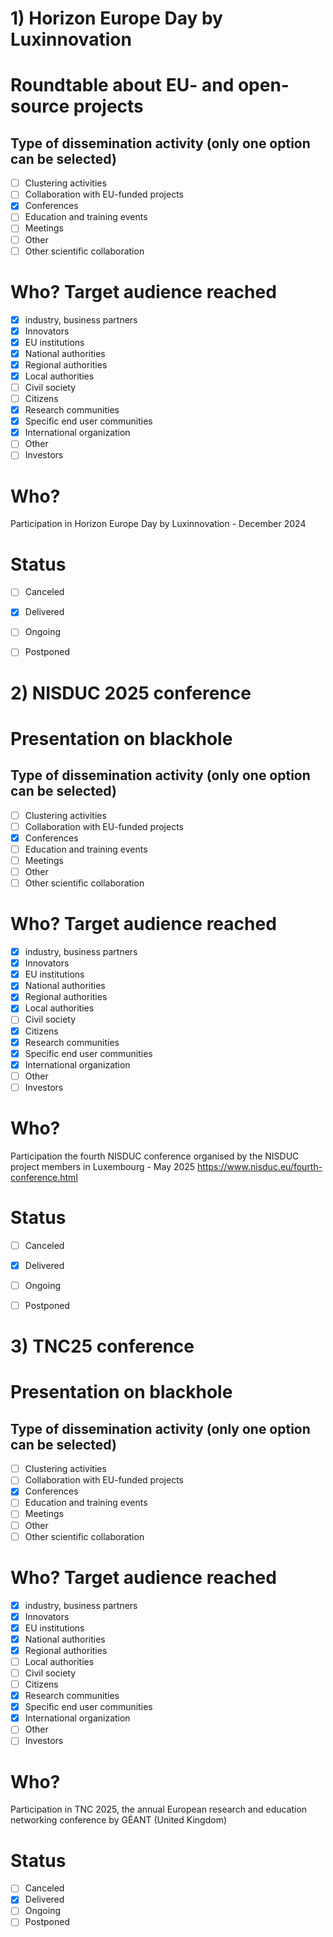 # 1) Horizon Europe Day by Luxinnovation
# Roundtable about EU- and open-source projects
## Type of dissemination activity (only one option can be selected)
- [ ] Clustering activities
- [ ] Collaboration with EU-funded projects
- [X] Conferences
- [ ] Education and training events
- [ ] Meetings
- [ ] Other
- [ ] Other scientific collaboration
# Who? Target audience reached
- [X] industry, business partners
- [X] Innovators
- [X] EU institutions
- [X] National authorities
- [X] Regional authorities
- [X] Local authorities
- [ ] Civil society
- [ ] Citizens
- [X] Research communities
- [X] Specific end user communities
- [X] International organization
- [ ] Other
- [ ] Investors

# Who?
 Participation in Horizon Europe Day by Luxinnovation - December 2024

# Status
- [ ] Canceled
- [X] Delivered
- [ ] Ongoing
- [ ] Postponed


# 2) NISDUC 2025 conference 
# Presentation on blackhole
## Type of dissemination activity (only one option can be selected)
- [ ] Clustering activities
- [ ] Collaboration with EU-funded projects
- [X] Conferences
- [ ] Education and training events
- [ ] Meetings
- [ ] Other
- [ ] Other scientific collaboration
# Who? Target audience reached
- [X] industry, business partners
- [X] Innovators
- [X] EU institutions
- [X] National authorities
- [X] Regional authorities
- [X] Local authorities
- [ ] Civil society
- [X] Citizens
- [X] Research communities
- [X] Specific end user communities
- [X] International organization
- [ ] Other
- [ ] Investors

# Who?
Participation the fourth NISDUC conference organised by the NISDUC project members in Luxembourg - May 2025
https://www.nisduc.eu/fourth-conference.html

# Status
- [ ] Canceled
- [X] Delivered
- [ ] Ongoing
- [ ] Postponed


# 3) TNC25 conference
# Presentation on blackhole
## Type of dissemination activity (only one option can be selected)
- [ ] Clustering activities
- [ ] Collaboration with EU-funded projects
- [X] Conferences
- [ ] Education and training events
- [ ] Meetings
- [ ] Other
- [ ] Other scientific collaboration
# Who? Target audience reached
- [X] industry, business partners
- [X] Innovators
- [X] EU institutions
- [X] National authorities
- [X] Regional authorities
- [ ] Local authorities
- [ ] Civil society
- [ ] Citizens
- [X] Research communities
- [X] Specific end user communities
- [X] International organization
- [ ] Other
- [ ] Investors

# Who?
 Participation in TNC 2025, the annual European research and education networking conference by GÉANT (United Kingdom) 

# Status
- [ ] Canceled
- [X] Delivered
- [ ] Ongoing
- [ ] Postponed
